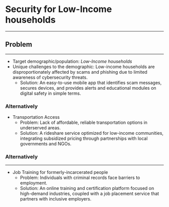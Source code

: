 # Security for Low-Income households
---

## Problem
---
- Target demographic/population: *Low-Income households*
- Unique challenges to the demographic: Low-income households are disproportionately affected by scams and phishing due to limited awareness of cybersecurity threats.
    - Solution: An easy-to-use mobile app that identifies scam messages, secures devices, and provides alerts and educational modules on digital safety in simple terms.

### Alternatively
- Transportation Access
    - Problem: Lack of affordable, reliable transportation options in underserved areas.
    - Solution: A rideshare service optimized for low-income communities, integrating subsidized pricing through partnerships with local governments and NGOs.


### Alternatively
---
- Job Training for formerly-incarcerated people
    - Problem: Individuals with criminal records face barriers to employment.
    - Solution: An online training and certification platform focused on high-demand industries, coupled with a job placement service that partners with inclusive employers.
